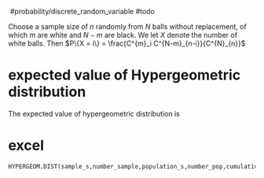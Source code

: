 ​ #probability/discrete_random_variable #todo 

Choose a sample size of $n$ randomly from $N$ balls without replacement, of which $m$ are white and $N-m$ are black. We let $X$ denote the number of white balls. Then
$P\{X = i\} = \frac{C^{m}_i C^{N-m}_{n-i}}{C^{N}_{n}}$

# expected value of Hypergeometric distribution

The expected value of hypergeometric distribution is 

# excel

```excel
HYPERGEOM.DIST(sample_s,number_sample,population_s,number_pop,cumulative)
```
